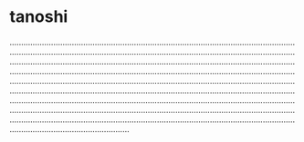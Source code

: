 # tanoshi
................................................................................................................................................................................................................................................................................................................................................................................................................................................................................................................................................................................................................................................................................................................................................................................................................................................................................................................................................................................................................................................................................................................................................................................................................